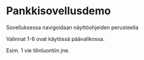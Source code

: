 # Pankkisovellusdemo

Sovelluksessa navigoidaan näyttöohjeiden perusteella

Valinnat 1-6 ovat käytössä päävalikossa.

Esim. 1 vie tilinluontiin jne.

